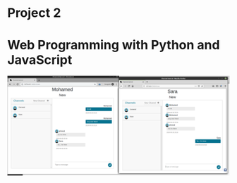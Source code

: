 # Project 2

Web Programming with Python and JavaScript
=======

<img src="static/img/Flack-chat.png" />

